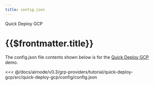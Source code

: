 ```yaml
---
title: config.json
---
```


<TitleSpan>Quick Deploy GCP</TitleSpan>

# {{$frontmatter.title}}

<VersionWarning/>

The config.json file contents shown below is for the [Quick Deploy GCP](./)
demo.

<!-- prettier-ignore -->
<<< @/docs/airnode/v0.3/grp-providers/tutorial/quick-deploy-gcp/src/quick-deploy-gcp/config/config.json

